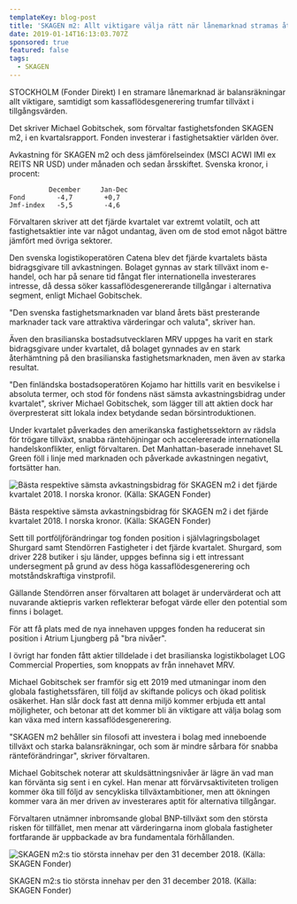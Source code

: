 ```yaml
---
templateKey: blog-post
title: 'SKAGEN m2: Allt viktigare välja rätt när lånemarknad stramas åt'
date: 2019-01-14T16:13:03.707Z
sponsored: true
featured: false
tags:
  - SKAGEN
---
```

STOCKHOLM (Fonder Direkt) I en stramare lånemarknad är balansräkningar allt viktigare, samtidigt som kassaflödesgenerering trumfar tillväxt i tillgångsvärden.

Det skriver Michael Gobitschek, som förvaltar fastighetsfonden SKAGEN m2, i en kvartalsrapport. Fonden investerar i fastighetsaktier världen över.

Avkastning för SKAGEN m2 och dess jämförelseindex (MSCI ACWI IMI ex REITS NR USD) under månaden och sedan årsskiftet. Svenska kronor, i procent:

```
          December     Jan-Dec                                 
Fond        -4,7        +0,7                                   
Jmf-index   -5,5        -4,6     
```

Förvaltaren skriver att det fjärde kvartalet var extremt volatilt, och att fastighetsaktier inte var något undantag, även om de stod emot något bättre jämfört med övriga sektorer.

Den svenska logistikoperatören Catena blev det fjärde kvartalets bästa bidragsgivare till avkastningen. Bolaget gynnas av stark tillväxt inom e-handel, och har på senare tid fångat fler internationella investerares intresse, då dessa söker kassaflödesgenererande tillgångar i alternativa segment, enligt Michael Gobitschek.

"Den svenska fastighetsmarknaden var bland årets bäst presterande marknader tack vare attraktiva värderingar och valuta", skriver han.

Även den brasilianska bostadsutvecklaren MRV uppges ha varit en stark bidragsgivare under kvartalet, då bolaget gynnades av en stark återhämtning på den brasilianska fastighetsmarknaden, men även av starka resultat.

"Den finländska bostadsoperatören Kojamo har hittills varit en besvikelse i absoluta termer, och stod för fondens näst sämsta avkastningsbidrag under kvartalet", skriver Michael Gobitschek, som lägger till att aktien dock har överpresterat sitt lokala index betydande sedan börsintroduktionen.

Under kvartalet påverkades den amerikanska fastighetssektorn av rädsla för trögare tillväxt, snabba räntehöjningar och accelererade internationella handelskonflikter, enligt förvaltaren. Det Manhattan-baserade innehavet SL Green föll i linje med marknaden och påverkade avkastningen negativt, fortsätter han.



![Bästa respektive sämsta avkastningsbidrag för SKAGEN m2 i det fjärde kvartalet 2018. I norska kronor. (Källa: SKAGEN Fonder)](/img/skagen14jan3.png)

<span class="image-caption">Bästa respektive sämsta avkastningsbidrag för SKAGEN m2 i det fjärde kvartalet 2018. I norska kronor. (Källa: SKAGEN Fonder)</span>

Sett till portföljförändringar tog fonden position i självlagringsbolaget Shurgard samt Stendörren Fastigheter i det fjärde kvartalet. Shurgard, som driver 228 butiker i sju länder, uppges befinna sig i ett intressant undersegment på grund av dess höga kassaflödesgenerering och motståndskraftiga vinstprofil.



Gällande Stendörren anser förvaltaren att bolaget är undervärderat och att nuvarande aktiepris varken reflekterar befogat värde eller den potential som finns i bolaget.



För att få plats med de nya innehaven uppges fonden ha reducerat sin position i Atrium Ljungberg på "bra nivåer".



I övrigt har fonden fått aktier tilldelade i det brasilianska logistikbolaget LOG Commercial Properties, som knoppats av från innehavet MRV.



Michael Gobitschek ser framför sig ett 2019 med utmaningar inom den globala fastighetssfären, till följd av skiftande policys och ökad politisk osäkerhet. Han slår dock fast att denna miljö kommer erbjuda ett antal möjligheter, och betonar att det kommer bli än viktigare att välja bolag som kan växa med intern kassaflödesgenerering.



"SKAGEN m2 behåller sin filosofi att investera i bolag med inneboende tillväxt och starka balansräkningar, och som är mindre sårbara för snabba ränteförändringar", skriver förvaltaren.



Michael Gobitschek noterar att skuldsättningsnivåer är lägre än vad man kan förvänta sig sent i en cykel. Han menar att förvärvsaktiviteten troligen kommer öka till följd av sencykliska tillväxtambitioner, men att ökningen kommer vara än mer driven av investerares aptit för alternativa tillgångar.



Förvaltaren utnämner inbromsande global BNP-tillväxt som den största risken för tillfället, men menar att värderingarna inom globala fastigheter fortfarande är uppbackade av bra fundamentala förhållanden.



![SKAGEN m2:s tio största innehav per den 31 december 2018. (Källa: SKAGEN Fonder)](/img/skagen14jan4.png)

<span class="image-caption">SKAGEN m2:s tio största innehav per den 31 december 2018. (Källa: SKAGEN Fonder)</span>
